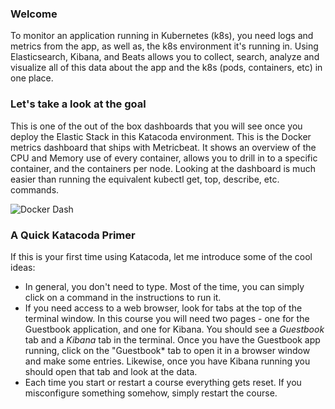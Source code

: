 ### Welcome

To monitor an application running in Kubernetes (k8s), you need logs and metrics from the app, as well as, the k8s environment it's running in. Using Elasticsearch, Kibana, and Beats allows you to collect, search, analyze and visualize all of this data about the app and the k8s (pods, containers, etc) in one place. 

### Let's take a look at the goal
This is one of the out of the box dashboards that you will see once you deploy the Elastic Stack in this Katacoda environment.  This is the Docker metrics dashboard that ships with Metricbeat.  It shows an overview of the CPU and Memory use of every container, allows you to drill in to a specific container, and the containers per node.  Looking at the dashboard is much easier than running the equivalent kubectl get, top, describe, etc. commands.

![Docker Dash](https://user-images.githubusercontent.com/25182304/44353691-c2bb8c00-a475-11e8-8d0e-9578c5c8cc47.png)

### A Quick Katacoda Primer
If this is your first time using Katacoda, let me introduce some of the cool ideas:

* In general, you don't need to type.  Most of the time, you can simply click on a command in the instructions to run it.
* If you need access to a web browser, look for tabs at the top of the terminal window. In this course you will need two pages - one for the Guestbook application, and one for  Kibana. You should see a *Guestbook* tab and a *Kibana* tab in the terminal.  Once you have the Guestbook app running, click on the "Guestbook* tab to open it in a browser window and make some entries. Likewise, once you have Kibana running you should open that tab and look at the data.
* Each time you start or restart a course everything gets reset. If you misconfigure something somehow, simply restart the course.

